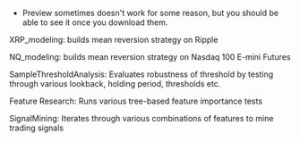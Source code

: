 * Preview sometimes doesn't work for some reason, but you should be able to see it once you download them. 

XRP_modeling: builds mean reversion strategy on Ripple

NQ_modeling: builds mean reversion strategy on Nasdaq 100 E-mini Futures

SampleThresholdAnalysis: Evaluates robustness of threshold by testing through various lookback, holding period, thresholds etc.

Feature Research: Runs various tree-based feature importance tests

SignalMining: Iterates through various combinations of features to mine trading signals

